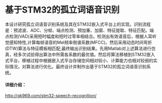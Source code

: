 # 基于STM32的孤立词语音识别

本设计研究孤立词语音识别系统及其在STM32嵌入式平台上的实现。识别流程是：预滤波、ADC、分帧、端点检测、预加重、加窗、特征提取、特征匹配。端点检测(VAD)采用短时幅度和短时过零率相结合。检测出有效语音后，根据人耳听觉感知特性,计算每帧语音的Mel频率倒谱系数(MFCC)。然后采用动态时间弯折(DTW)算法与特征模板相匹配,最终输出识别结果。先用Matlab对上述算法进行仿真，经多次试验得出算法中所需各系数的最优值。然后将算法移植到STM32嵌入式平台，移植过程中根据嵌入式平台存储空间相对较小、计算能力也相对较弱的实际情况，对算法进行优化。最终设计并制作出基于STM32的孤立词语音识别系统。

#### 详细介绍：
http://gk969.com/stm32-speech-recognition/
